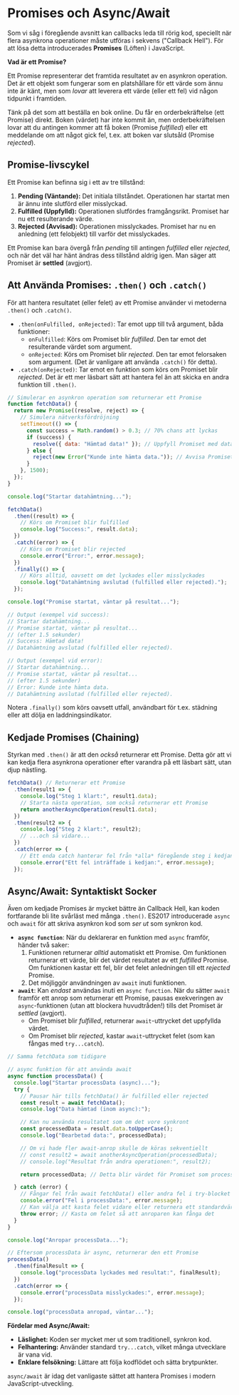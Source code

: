 # Promises och Async/Await

Som vi såg i föregående avsnitt kan callbacks leda till rörig kod, speciellt när flera asynkrona operationer måste utföras i sekvens ("Callback Hell"). För att lösa detta introducerades **Promises** (Löften) i JavaScript.

**Vad är ett Promise?**

Ett Promise representerar det framtida resultatet av en asynkron operation. Det är ett objekt som fungerar som en platshållare för ett värde som ännu inte är känt, men som *lovar* att leverera ett värde (eller ett fel) vid någon tidpunkt i framtiden.

Tänk på det som att beställa en bok online. Du får en orderbekräftelse (ett Promise) direkt. Boken (värdet) har inte kommit än, men orderbekräftelsen lovar att du antingen kommer att få boken (Promise *fulfilled*) eller ett meddelande om att något gick fel, t.ex. att boken var slutsåld (Promise *rejected*).

## Promise-livscykel

Ett Promise kan befinna sig i ett av tre tillstånd:

1.  **Pending (Väntande):** Det initiala tillståndet. Operationen har startat men är ännu inte slutförd eller misslyckad.
2.  **Fulfilled (Uppfylld):** Operationen slutfördes framgångsrikt. Promiset har nu ett resulterande värde.
3.  **Rejected (Avvisad):** Operationen misslyckades. Promiset har nu en anledning (ett felobjekt) till varför det misslyckades.

Ett Promise kan bara övergå från *pending* till antingen *fulfilled* eller *rejected*, och när det väl har hänt ändras dess tillstånd aldrig igen. Man säger att Promiset är **settled** (avgjort).

## Att Använda Promises: `.then()` och `.catch()`

För att hantera resultatet (eller felet) av ett Promise använder vi metoderna `.then()` och `.catch()`.

*   `.then(onFulfilled, onRejected)`: Tar emot upp till två argument, båda funktioner:
    *   `onFulfilled`: Körs om Promiset blir *fulfilled*. Den tar emot det resulterande värdet som argument.
    *   `onRejected`: Körs om Promiset blir *rejected*. Den tar emot felorsaken som argument. (Det är vanligare att använda `.catch()` för detta).
*   `.catch(onRejected)`: Tar emot en funktion som körs om Promiset blir *rejected*. Det är ett mer läsbart sätt att hantera fel än att skicka en andra funktion till `.then()`.

```javascript
// Simulerar en asynkron operation som returnerar ett Promise
function fetchData() {
  return new Promise((resolve, reject) => {
    // Simulera nätverksfördröjning
    setTimeout(() => {
      const success = Math.random() > 0.3; // 70% chans att lyckas
      if (success) {
        resolve({ data: "Hämtad data!" }); // Uppfyll Promiset med data
      } else {
        reject(new Error("Kunde inte hämta data.")); // Avvisa Promiset med ett fel
      }
    }, 1500);
  });
}

console.log("Startar datahämtning...");

fetchData()
  .then((result) => {
    // Körs om Promiset blir fulfilled
    console.log("Success:", result.data);
  })
  .catch((error) => {
    // Körs om Promiset blir rejected
    console.error("Error:", error.message);
  })
  .finally(() => {
    // Körs alltid, oavsett om det lyckades eller misslyckades
    console.log("Datahämtning avslutad (fulfilled eller rejected).");
  });

console.log("Promise startat, väntar på resultat...");

// Output (exempel vid success):
// Startar datahämtning...
// Promise startat, väntar på resultat...
// (efter 1.5 sekunder)
// Success: Hämtad data!
// Datahämtning avslutad (fulfilled eller rejected).

// Output (exempel vid error):
// Startar datahämtning...
// Promise startat, väntar på resultat...
// (efter 1.5 sekunder)
// Error: Kunde inte hämta data.
// Datahämtning avslutad (fulfilled eller rejected).
```

Notera `.finally()` som körs oavsett utfall, användbart för t.ex. städning eller att dölja en laddningsindikator.

## Kedjade Promises (Chaining)

Styrkan med `.then()` är att den *också* returnerar ett Promise. Detta gör att vi kan kedja flera asynkrona operationer efter varandra på ett läsbart sätt, utan djup nästling.

```javascript
fetchData() // Returnerar ett Promise
  .then(result1 => {
    console.log("Steg 1 klart:", result1.data);
    // Starta nästa operation, som också returnerar ett Promise
    return anotherAsyncOperation(result1.data);
  })
  .then(result2 => {
    console.log("Steg 2 klart:", result2);
    // ...och så vidare...
  })
  .catch(error => {
    // Ett enda catch hanterar fel från *alla* föregående steg i kedjan
    console.error("Ett fel inträffade i kedjan:", error.message);
  });
```

## Async/Await: Syntaktiskt Socker

Även om kedjade Promises är mycket bättre än Callback Hell, kan koden fortfarande bli lite svårläst med många `.then()`. ES2017 introducerade `async` och `await` för att skriva asynkron kod som *ser ut* som synkron kod.

*   **`async function`**: När du deklarerar en funktion med `async` framför, händer två saker:
    1.  Funktionen returnerar *alltid* automatiskt ett Promise. Om funktionen returnerar ett värde, blir det värdet resultatet av ett *fulfilled* Promise. Om funktionen kastar ett fel, blir det felet anledningen till ett *rejected* Promise.
    2.  Det möjliggör användningen av `await` inuti funktionen.
*   **`await`**: Kan *endast* användas inuti en `async function`. När du sätter `await` framför ett anrop som returnerar ett Promise, pausas exekveringen av `async`-funktionen (utan att blockera huvudtråden!) tills det Promiset är *settled* (avgjort).
    *   Om Promiset blir *fulfilled*, returnerar `await`-uttrycket det uppfyllda värdet.
    *   Om Promiset blir *rejected*, kastar `await`-uttrycket felet (som kan fångas med `try...catch`).

```javascript
// Samma fetchData som tidigare

// async funktion för att använda await
async function processData() {
  console.log("Startar processData (async)...");
  try {
    // Pausar här tills fetchData() är fulfilled eller rejected
    const result = await fetchData();
    console.log("Data hämtad (inom async):");

    // Kan nu använda resultatet som om det vore synkront
    const processedData = result.data.toUpperCase();
    console.log("Bearbetad data:", processedData);

    // Om vi hade fler await-anrop skulle de köras sekventiellt
    // const result2 = await anotherAsyncOperation(processedData);
    // console.log("Resultat från andra operationen:", result2);

    return processedData; // Detta blir värdet för Promiset som processData returnerar

  } catch (error) {
    // Fångar fel från await fetchData() eller andra fel i try-blocket
    console.error("Fel i processData:", error.message);
    // Kan välja att kasta felet vidare eller returnera ett standardvärde
    throw error; // Kasta om felet så att anroparen kan fånga det
  }
}

console.log("Anropar processData...");

// Eftersom processData är async, returnerar den ett Promise
processData()
  .then(finalResult => {
    console.log("processData lyckades med resultat:", finalResult);
  })
  .catch(error => {
    console.error("processData misslyckades:", error.message);
  });

console.log("processData anropad, väntar...");
```

**Fördelar med Async/Await:**

*   **Läslighet:** Koden ser mycket mer ut som traditionell, synkron kod.
*   **Felhantering:** Använder standard `try...catch`, vilket många utvecklare är vana vid.
*   **Enklare felsökning:** Lättare att följa kodflödet och sätta brytpunkter.

`async/await` är idag det vanligaste sättet att hantera Promises i modern JavaScript-utveckling.

